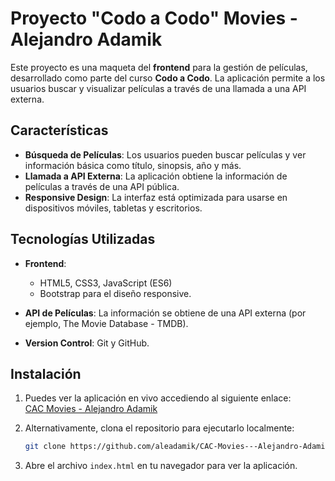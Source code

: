 # Proyecto "Codo a Codo" Movies - Alejandro Adamik

Este proyecto es una maqueta del **frontend** para la gestión de películas, desarrollado como parte del curso **Codo a Codo**. La aplicación permite a los usuarios buscar y visualizar películas a través de una llamada a una API externa.

## Características

- **Búsqueda de Películas**: Los usuarios pueden buscar películas y ver información básica como título, sinopsis, año y más.
- **Llamada a API Externa**: La aplicación obtiene la información de películas a través de una API pública.
- **Responsive Design**: La interfaz está optimizada para usarse en dispositivos móviles, tabletas y escritorios.

## Tecnologías Utilizadas

- **Frontend**: 
  - HTML5, CSS3, JavaScript (ES6)
  - Bootstrap para el diseño responsive.
  
- **API de Películas**: La información se obtiene de una API externa (por ejemplo, The Movie Database - TMDB).

- **Version Control**: Git y GitHub.

## Instalación

1. Puedes ver la aplicación en vivo accediendo al siguiente enlace:  
   [CAC Movies - Alejandro Adamik](https://aleadamik.github.io/CAC-Movies---Alejandro-Adamik/)

2. Alternativamente, clona el repositorio para ejecutarlo localmente:
    ```bash
    git clone https://github.com/aleadamik/CAC-Movies---Alejandro-Adamik.git
    ```

3. Abre el archivo `index.html` en tu navegador para ver la aplicación.
